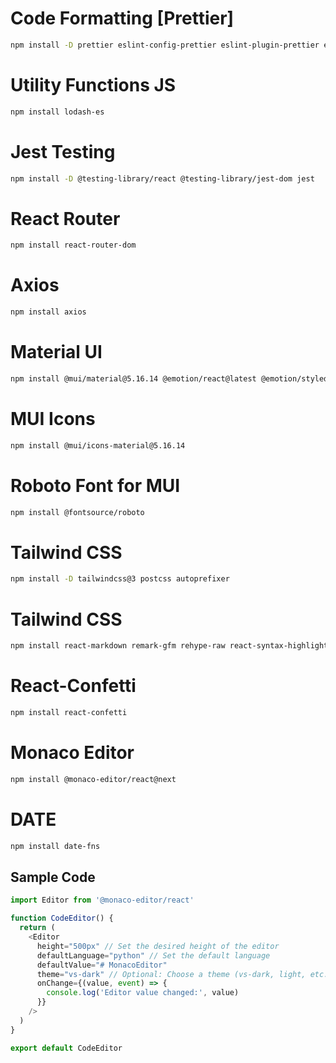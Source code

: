 # Code Formatting [Prettier]

```bash
npm install -D prettier eslint-config-prettier eslint-plugin-prettier eslint-plugin-react @typescript-eslint/eslint-plugin @typescript-eslint/parser
```

# Utility Functions JS

```bash
npm install lodash-es
```

# Jest Testing

```bash
npm install -D @testing-library/react @testing-library/jest-dom jest
```

# React Router

```bash
npm install react-router-dom
```

# Axios

```bash
npm install axios
```

# Material UI

```bash
npm install @mui/material@5.16.14 @emotion/react@latest @emotion/styled@latest
```

# MUI Icons

```bash
npm install @mui/icons-material@5.16.14
```

# Roboto Font for MUI

```bash
npm install @fontsource/roboto
```

# Tailwind CSS

```bash
npm install -D tailwindcss@3 postcss autoprefixer
```

# Tailwind CSS

```bash
npm install react-markdown remark-gfm rehype-raw react-syntax-highlighter
```

# React-Confetti

```bash
npm install react-confetti
```

# Monaco Editor

```bash
npm install @monaco-editor/react@next
```

# DATE

```bash
npm install date-fns
```

## Sample Code

```javascript
import Editor from '@monaco-editor/react'

function CodeEditor() {
  return (
    <Editor
      height="500px" // Set the desired height of the editor
      defaultLanguage="python" // Set the default language
      defaultValue="# MonacoEditor"
      theme="vs-dark" // Optional: Choose a theme (vs-dark, light, etc.)
      onChange={(value, event) => {
        console.log('Editor value changed:', value)
      }}
    />
  )
}

export default CodeEditor
```
